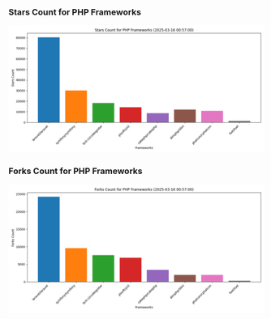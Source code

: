 ### Stars Count for PHP Frameworks

![Stars Chart](./archive/charts/20250316005700_stars_count.png)

### Forks Count for PHP Frameworks

![Forks Chart](./archive/charts/20250316005700_forks_count.png)

